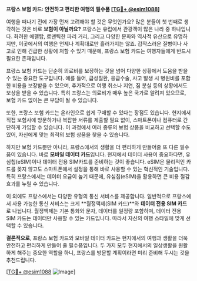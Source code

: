 **프랑스 보험 카드: 안전하고 편리한 여행의 필수품 [[TG💪+ @esim1088](https://t.me/s/esim1088)]**

여행을 떠나기 전에 가장 먼저 고려해야 할 것은 무엇인가요? 많은 분들이 첫 번째로 생각하는 것은 바로 **보험이 아닐까요?** 프랑스는 유럽에서 관광객이 많은 나라 중 하나입니다. 화려한 에펠탑, 로맨틱한 파리 거리, 그리고 다양한 문화와 역사적 유산으로 유명하지만, 이곳에서의 여행은 언제나 계획대로만 흘러가지는 않죠. 갑작스러운 질병이나 사고로 인해 긴급한 상황에 처할 수 있기 때문에, 프랑스 보험 카드는 여행자들에게 반드시 필요한 존재입니다.

프랑스 보험 카드는 단순히 의료비를 보장하는 것을 넘어 다양한 상황에서 도움을 받을 수 있는 중요한 도구입니다. 예를 들어, 급성질환, 응급수술, 사고 발생 시 병원비를 포함한 비용을 보장받을 수 있으며, 추가적으로 여행 취소나 지연, 짐 분실 등의 상황에서도 보상을 받을 수 있습니다. 특히 프랑스는 의료비가 매우 높은 국가로 알려져 있으므로, 보험 카드 없이는 큰 부담이 될 수 있습니다.

또한, 프랑스 보험 카드는 온라인으로 쉽게 구매할 수 있다는 장점도 있습니다. 현지에서 직접 보험사에 방문하거나 복잡한 서류를 제출할 필요 없이, 스마트폰이나 컴퓨터로 간단하게 가입할 수 있습니다. 이 과정에서 여러 종류의 보험 상품을 비교하고 선택할 수도 있어, 자신에게 맞는 최적의 보험 상품을 찾을 수 있습니다.

하지만 보험 카드뿐만 아니라, 프랑스에서의 생활을 더 편리하게 만들어줄 또 다른 필수품이 있습니다. 바로 **모바일 데이터 카드**입니다. 현지에서 데이터 사용이 중요하다면, 유심칩(eSIM)이나 데이터 전용 SIM카드를 준비하는 것이 좋습니다. eSIM은 물리적인 카드를 꽂지 않고도 스마트폰에서 설정을 통해 바로 사용할 수 있는 혁신적인 기술입니다. 특히 프랑스에서는 데이터 요금이 높기 때문에, 유심칩(eSIM)을 활용하면 큰 비용 절감 효과를 누릴 수 있습니다.

이 외에도 프랑스에서는 다양한 유형의 통신 서비스를 제공합니다. 일반적으로 프랑스에서 사용 가능한 통신 서비스는 크게 **월정액제(SIM 카드)**와 **데이터 전용 SIM 카드**로 나뉩니다. 월정액제는 기본 통화와 문자, 데이터를 일정량 포함하며, 데이터 전용 SIM 카드는 데이터만 사용할 수 있는 카드입니다. 따라서 자신의 여행 스타일에 맞게 선택할 수 있습니다.

**결론적으로**, 프랑스 보험 카드와 모바일 데이터 카드는 현지에서의 여행과 생활을 더욱 안전하고 편리하게 만들어 줄 필수품입니다. 두 가지 모두 현지에서의 일상생활을 원활하게 해주는 중요한 역할을 하니, 프랑스를 방문할 계획이라면 미리 준비해 두시는 것을 추천드립니다.

[[TG💪+ @esim1088](https://t.me/s/esim1088) ![Image](https://i.postimg.cc/Y0z9fWf4/image.png)]